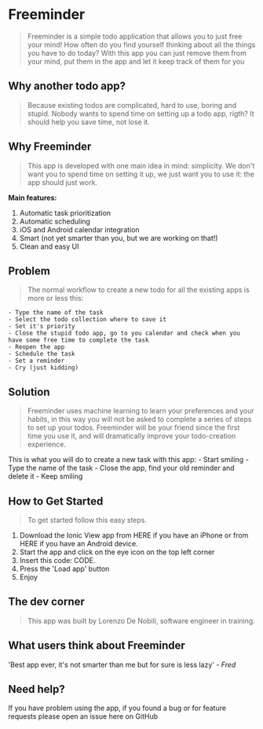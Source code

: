 # Freeminder #

  > Freeminder is a simple todo application that allows you to just free your mind! How often do you find yourself thinking about all the things you have to do today? With this app you can just remove them from your mind, put them in the app and let it keep track of them for you

## Why another todo app? ##
  > Because existing todos are complicated, hard to use, boring and stupid. Nobody wants to spend time on setting up a todo app, rigth? It should help you save time, not lose it.

## Why Freeminder 
  > This app is developed with one main idea in mind: simplicity. We don't want you to spend time on setting it up, we just want you to use it: the app should just work.

  **Main features:**
  
  1. Automatic task prioritization
  2. Automatic scheduling
  3. iOS and Android calendar integration
  4. Smart (not yet smarter than you, but we are working on that!)
  5. Clean and easy UI

## Problem ##
  > The normal workflow to create a new todo for all the existing apps is more or less this:
  
    - Type the name of the task
    - Select the todo collection where to save it
    - Set it's priority
    - Close the stupid todo app, go to you calendar and check when you have some free time to complete the task
    - Reopen the app
    - Schedule the task
    - Set a reminder
    - Cry (just kidding)

## Solution ##
  > Freeminder uses machine learning to learn your preferences and your habits, in this way you will not be asked to complete a series of steps to set up your todos. Freeminder will be your friend since the first time you use it, and will dramatically improve your todo-creation experience.

  This is what you will do to create a new task with this app:
    - Start smiling
    - Type the name of the task
    - Close the app, find your old reminder and delete it
    - Keep smiling

## How to Get Started ##
  > To get started follow this easy steps.

  1. Download the Ionic View app from HERE if you have an iPhone or from HERE if you have an Android device.
  2. Start the app and click on the eye icon on the top left corner
  3. Insert this code: CODE.
  4. Press the 'Load app' button
  5. Enjoy

## The dev corner ##
  > This app was built by Lorenzo De Nobili, software engineer in training. 

## What users think about Freeminder ##
  'Best app ever, it's not smarter than me but for sure is less lazy' - _Fred_

## Need help? ##
  If you have problem using the app, if you found a bug or for feature requests please open an issue here on GitHub
